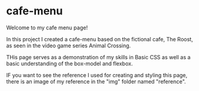 # cafe-menu
Welcome to my cafe menu page! 

In this project I created a cafe-menu based on the fictional cafe, The Roost, as seen in the video game series Animal Crossing. 

THis page serves as a demonstration of my skills in Basic CSS as well as a basic understanding of the box-model and flexbox. 

IF you want to see the reference I used for creating and styling this page, there is an image of my reference in the "img" folder named "reference". 